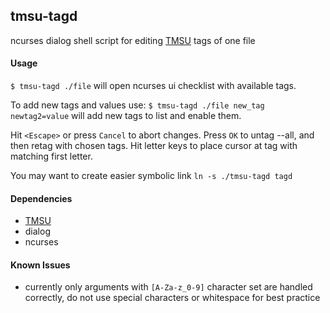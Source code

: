 ## tmsu-tagd
ncurses dialog shell script for editing [TMSU](https://github.com/oniony/TMSU) tags of one file

#### Usage
`$ tmsu-tagd ./file` will open ncurses ui checklist with available tags.

To add new tags and values use:
`$ tmsu-tagd ./file new_tag newtag2=value` will add new tags to list and enable them.

Hit `<Escape>` or press `Cancel` to abort changes. Press `OK` to untag --all, and then retag with chosen tags.
Hit letter keys to place cursor at tag with matching first letter.

You may want to create easier symbolic link `ln -s ./tmsu-tagd tagd`

#### Dependencies
  - [TMSU](https://github.com/oniony/TMSU)
  - dialog
  - ncurses

#### Known Issues
  - currently only arguments with `[A-Za-z_0-9]` character set are handled correctly, do not use special characters or whitespace for best practice
